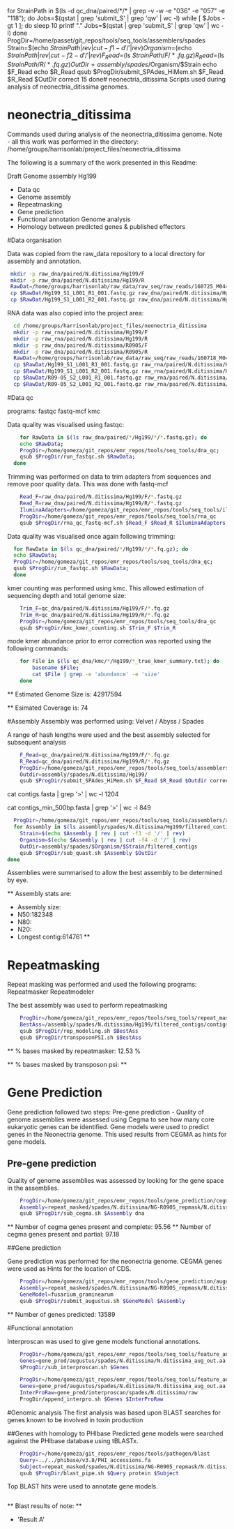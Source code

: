
for StrainPath in $(ls -d qc_dna/paired/*/* | grep -v -w -e "036" -e "057" -e "118"); do
        Jobs=$(qstat | grep 'submit_S' | grep 'qw' | wc -l)
        while [ $Jobs -gt 1 ]; do
        sleep 10
        printf "."
        Jobs=$(qstat | grep 'submit_S' | grep 'qw' | wc -l)
        done
        ProgDir=/home/passet/git_repos/tools/seq_tools/assemblers/spades
        Strain=$(echo $StrainPath | rev | cut -f1 -d '/' | rev)
        Organism=$(echo $StrainPath | rev | cut -f2 -d '/' | rev)
        F_Read=$(ls $StrainPath/F/*.fq.gz)
        R_Read=$(ls $StrainPath/R/*.fq.gz)
        OutDir=assembly/spades/$Organism/$Strain
        echo $F_Read
        echo $R_Read
        qsub $ProgDir/submit_SPAdes_HiMem.sh $F_Read $R_Read $OutDir correct 15
    done# neonectria_ditissima
Scripts used during analysis of neonectria_ditissima genomes.

neonectria_ditissima
====================

Commands used during analysis of the neonectria_ditissima genome. Note - all this work was performed in the directory: /home/groups/harrisonlab/project_files/neonectria_ditissima

The following is a summary of the work presented in this Readme:

Draft Genome assembly Hg199
  * Data qc
  * Genome assembly
  * Repeatmasking
  * Gene prediction
  * Functional annotation
Genome analysis
  * Homology between predicted genes & published effectors


#Data organisation

Data was copied from the raw_data repository to a local directory for assembly
and annotation.


```bash
 mkdir -p raw_dna/paired/N.ditissima/Hg199/F
 mkdir -p raw_dna/paired/N.ditissima/Hg199/R
 RawDat=/home/groups/harrisonlab/raw_data/raw_seq/raw_reads/160725_M04465_0020-AP1N0
 cp $RawDat/Hg199_S1_L001_R1_001.fastq.gz raw_dna/paired/N.ditissima/Hg199/F/.
 cp $RawDat/Hg199_S1_L001_R2_001.fastq.gz raw_dna/paired/N.ditissima/Hg199/R/.
```

RNA data was also copied into the project area:

```bash
  cd /home/groups/harrisonlab/project_files/neonectria_ditissima
  mkdir -p raw_rna/paired/N.ditissima/Hg199/F
  mkdir -p raw_rna/paired/N.ditissima/Hg199/R
  mkdir -p raw_dna/paired/N.ditissima/R0905/F
  mkdir -p raw_dna/paired/N.ditissima/R0905/R
  RawDat=/home/groups/harrisonlab/raw_data/raw_seq/raw_reads/160718_M04465_0018_ANU02
  cp $RawDat/Hg199_S1_L001_R1_001.fastq.gz raw_rna/paired/N.ditissima/Hg199/F/.
  cp $RawDat/Hg199_S1_L001_R2_001.fastq.gz raw_rna/paired/N.ditissima/Hg199/R/.
  cp $RawDat/R09-05_S2_L001_R1_001.fastq.gz raw_rna/paired/N.ditissima/R0905/F/.
  cp $RawDat/R09-05_S2_L001_R2_001.fastq.gz raw_rna/paired/N.ditissima/R0905/R/.
```


#Data qc

programs: fastqc fastq-mcf kmc

Data quality was visualised using fastqc:

```bash
    for RawData in $(ls raw_dna/paired/*/Hg199/*/*.fastq.gz); do
    echo $RawData;
    ProgDir=/home/gomeza/git_repos/emr_repos/tools/seq_tools/dna_qc;
    qsub $ProgDir/run_fastqc.sh $RawData;
  done
```

Trimming was performed on data to trim adapters from sequences and remove poor quality data.
This was done with fastq-mcf


```bash
    Read_F=raw_dna/paired/N.ditissima/Hg199/F/*.fastq.gz
    Read_R=raw_dna/paired/N.ditissima/Hg199/R/*.fastq.gz
    IluminaAdapters=/home/gomeza/git_repos/emr_repos/tools/seq_tools/illumina_full_adapters.fa
    ProgDir=/home/gomeza/git_repos/emr_repos/tools/seq_tools/rna_qc
    qsub $ProgDir/rna_qc_fastq-mcf.sh $Read_F $Read_R $IluminaAdapters DNA
```

Data quality was visualised once again following trimming:

```bash
  for RawData in $(ls qc_dna/paired/*/Hg199/*/*.fq.gz); do
  echo $RawData;
  ProgDir=/home/gomeza/git_repos/emr_repos/tools/seq_tools/dna_qc;
  qsub $ProgDir/run_fastqc.sh $RawData;
  done
```

kmer counting was performed using kmc.
This allowed estimation of sequencing depth and total genome size:

```bash
	Trim_F=qc_dna/paired/N.ditissima/Hg199/F/*.fq.gz
	Trim_R=qc_dna/paired/N.ditissima/Hg199/R/*.fq.gz
	ProgDir=/home/gomeza/git_repos/emr_repos/tools/seq_tools/dna_qc
	qsub $ProgDir/kmc_kmer_counting.sh $Trim_F $Trim_R
```

mode kmer abundance prior to error correction was reported using the following commands:
```bash
    for File in $(ls qc_dna/kmc/*/Hg199/*_true_kmer_summary.txt); do
        basename $File;
        cat $File | grep -e 'abundance' -e 'size'
    done
```

** Estimated Genome Size is: 42917594

** Esimated Coverage is: 74


#Assembly
Assembly was performed using: Velvet / Abyss / Spades

A range of hash lengths were used and the best assembly selected for subsequent analysis


```bash
	F_Read=qc_dna/paired/N.ditissima/Hg199/F/*.fq.gz
	R_Read=qc_dna/paired/N.ditissima/Hg199/R/*.fq.gz
	ProgDir=/home/gomeza/git_repos/emr_repos/tools/seq_tools/assemblers/spades
	Outdir=assembly/spades/N.ditissima/Hg199/
	qsub $ProgDir/submit_SPAdes_HiMem.sh $F_Read $R_Read $Outdir correct
```

cat contigs.fasta | grep '>' | wc -l
1204

cat contigs_min_500bp.fasta | grep '>' | wc -l
849


```bash
  ProgDir=/home/gomeza/git_repos/emr_repos/tools/seq_tools/assemblers/assembly_qc/quast
  for Assembly in $(ls assembly/spades/N.ditissima/Hg199/filtered_contigs/contigs_min_500bp.fasta); do
    Strain=$(echo $Assembly | rev | cut -f3 -d '/' | rev)
    Organism=$(echo $Assembly | rev | cut -f4 -d '/' | rev)  
    OutDir=assembly/spades/$Organism/$Strain/filtered_contigs
    qsub $ProgDir/sub_quast.sh $Assembly $OutDir
done
```

Assemblies were summarised to allow the best assembly to be determined by eye.

** Assembly stats are:
  * Assembly size:
  * N50:182348
  * N80:
  * N20:
  * Longest contig:614761
  **


# Repeatmasking

Repeat masking was performed and used the following programs: Repeatmasker Repeatmodeler

The best assembly was used to perform repeatmasking

```bash
	ProgDir=/home/gomeza/git_repos/emr_repos/tools/seq_tools/repeat_masking
	BestAss=/assembly/spades/N.ditissima/Hg199/filtered_contigs/contigs_min_500bp.fasta
	qsub $ProgDir/rep_modeling.sh $BestAss
	qsub $ProgDir/transposonPSI.sh $BestAss
 ```

** % bases masked by repeatmasker: 12.53 %

** % bases masked by transposon psi: **


# Gene Prediction
Gene prediction followed two steps:
Pre-gene prediction - Quality of genome assemblies were assessed using Cegma to see how many core eukaryotic genes can be identified.
Gene models were used to predict genes in the Neonectria genome. This used results from CEGMA as hints for gene models.

## Pre-gene prediction
Quality of genome assemblies was assessed by looking for the gene space in the assemblies.

```bash
  	ProgDir=/home/gomeza/git_repos/emr_repos/tools/gene_prediction/cegma
  	Assembly=repeat_masked/spades/N.ditissima/NG-R0905_repmask/N.ditissima_contigs_unmasked.fa
  	qsub $ProgDir/sub_cegma.sh $Assembly dna
```

** Number of cegma genes present and complete: 95.56
** Number of cegma genes present and partial: 97.18

##Gene prediction

Gene prediction was performed for the neonectria genome.
CEGMA genes were used as Hints for the location of CDS.

```bash
	ProgDir=/home/gomeza/git_repos/emr_repos/tools/gene_prediction/augustus
  	Assembly=repeat_masked/spades/N.ditissima/NG-R0905_repmask/N.ditissima_contigs_unmasked.fa
  	GeneModel=fusarium_graminearum
  	qsub $ProgDir/submit_augustus.sh $GeneModel $Assembly
```

** Number of genes predicted: 13589

#Functional annotation

Interproscan was used to give gene models functional annotations.

```bash
	ProgDir=/home/gomeza/git_repos/emr_repos/tools/seq_tools/feature_annotation/interproscan/
  	Genes=gene_pred/augustus/spades/N.ditissima/N.ditissima_aug_out.aa
  	$ProgDir/sub_interproscan.sh $Genes
```

```bash
	ProgDir=/home/gomeza/git_repos/emr_repos/tools/seq_tools/feature_annotation/interproscan
	Genes=gene_pred/augustus/spades/N.ditissima/N.ditissima_aug_out.aa
	InterProRaw=gene_pred/interproscan/spades/N.ditissima/raw
	ProgDir/append_interpro.sh $Genes $InterProRaw
```

#Genomic analysis
The first analysis was based upon BLAST searches for genes known to be involved in toxin production


##Genes with homology to PHIbase
Predicted gene models were searched against the PHIbase database using tBLASTx.

```bash
	ProgDir=/home/gomeza/git_repos/emr_repos/tools/pathogen/blast
	Query=../../phibase/v3.8/PHI_accessions.fa
	Subject=repeat_masked/spades/N.ditissima/NG-R0905_repmask/N.ditissima_contigs_unmasked.fa
	qsub $ProgDir/blast_pipe.sh $Query protein $Subject
```

Top BLAST hits were used to annotate gene models.

```bash

```

** Blast results of note: **
  * 'Result A'
